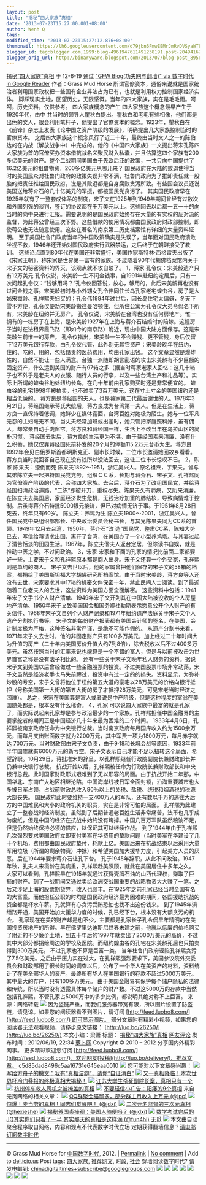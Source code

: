 ```yaml
---
layout: post
title: "揭秘“四大家族”真相"
date: '2013-07-23T15:27:00.001+08:00'
author: Wenh Q
tags:
modified_time: '2013-07-23T15:27:12.876+08:00'
thumbnail: https://lh6.googleusercontent.com/d79jbn6FmwEBMrJmRvDVSyaWTEEKRFCy76iTYxwPcxePfw2uIARc6uqItwOyIcnHaXkFxZ5uocrwWokXqRtBw7uU-PAxFeADx6wBQtN-J3vC5WzToQw=s72-c
blogger_id: tag:blogger.com,1999:blog-4961947611491238191.post-2049416242747409038
blogger_orig_url: http://binaryware.blogspot.com/2013/07/blog-post_8956.html
---
```

[
揭秘“四大家族”真相](http://feedproxy.google.com/~r/chinagfwblog/~3/dKsA59OlNTU/)
于 12-6-19 通过 ["GFW Blog(功夫网与翻墙)" via 数字时代 in Google
Reader](http://feeds2.feedburner.com/chinagfwblog) 作者：Grass Mud Horse
所谓官僚资本，通俗来说就是国家统治者利用国家政权把一些国有企业非法占为已有，也就是利用权力控制国家经济实体。
脚踩现实土地，回望历史，无限感慨。当年的四大家族，实在是毛毛雨。呵呵，历史资料，仅供参考。
四大家族概念的产生
四大家族这个概念最早产生于1920年代，由中
共当时的领导人瞿秋白提出。瞿秋白和老毛有些相像，他们都是出色的文人，很会利用笔杆子，他提出了官僚资本的概念。1923年，瞿秋白在《前锋》杂志上发表《论中国之资产阶级的发展》，明确提出几大家族控制当时的官僚资本。
之后四大家族这个概念风行了近二十年，最终由当时文人之一的陈伯达的在内战（解放战争中）中完成的。他的《中国四大家族》一文提出蒋宋孔陈四大家族为首的官僚买办资本借抗战名义聚民财入私囊，并且估算这四个家族有200多亿美元的财产。整个二战期间美国由于先欧后亚的政策，一共只向中国提供了16.2亿美元的租借物资，200多亿美元从哪儿来？
国民政府在大陆的败退使得当时的美国民众对杜鲁门政府的政策失误非常不满，杜鲁门政府为了推卸责任就一股脑的把责任推给国民政府，说是其败退都是自身腐败贪污所致。有些国会议员还说美国送给蒋介石的几十亿美元的军援，都被国民党贪污了。
其实国民政府早在1925年就有了一整套成体系的制度，宋子文在1925年到1949年期间曾经有过数次和外国列强的谈判，签订的协议都在千万美元以上。这些回去以后都一五一十的向当时的向中央进行汇报。需要说明的是国民政府始终存在大量的有实权的反对派的监督，为此蒋公曾经三次下野。这些借款的使用情况都由国民政府财政部控制，即使蒋公也无法随意使用。这些在著名的南京第二历史档案馆有详细的大量资料证明。
至于美国杜鲁门政府当年的中国政策确实是失误了，当年面对国民政府溃败坐视不救，1946年还开始对国民政府实行武器禁运，之后终于在朝鲜接受了教训。
这些论点直到80年代在美国还非常盛行，美国作家斯特林·西格雷夫出版了《宋家王朝》，称宋家是世界第一富有的家族。不过随着90年代胡佛档案馆内关于宋子文的秘密资料的界灭，该观点就不攻自破了。
1，蒋家
孔令仪：宋美龄遗产只有12万美元
孔令仪说，宋美龄一生不问金钱事，自1991年赴纽约定居后，只有一次问起孔令仪：“钱够用吗？”孔令仪回答说，放心，够用的，此后宋美龄再也没有过问金钱之事。宋美龄初时与小外甥女孔令伟同住长岛孔家老宅蝗虫谷，房子是大姊宋霭龄、孔祥熙夫妇买的；孔令伟1994年过世后，因长岛住宅太偏僻，冬天下雪不方便，孔令仪便劝宋美龄搬往曼哈顿住，但所住公寓为孔令仪大弟令侃名下所有，宋美龄在纽约并无房产。
孔令仪说，宋美龄在台湾也没有任何房地产。惟一拥有的一栋房子在上海，是宋美龄1927年在上海与蒋介石结婚时的陪嫁。这幢房子当时在法租界霞飞路（即如今的南京路）附近，现由中国大陆方面保存。这是宋美龄生前惟一的房产。
孔令仪指出，宋美龄一生不会赚钱、更不管钱，身后仅留下12万美元银行存款，由孔令仪代管，此外别无其它资产；宋美龄晚年在纽约，住的、吃的、用的，包括昂贵的医药费用，均由孔家出钱。
这个文章显然是爆炸性的，自然不能让一些人满意。台独一派随即胡言乱语的攻击宋美龄有不少巨额的固定资产，什么运到美国的财产有97箱之多（据当时蒋家老家人回忆：这几十箱子也不外乎是老夫人的衣服、随行人员的行李，以及一些台湾土产和礼品等）。实际上所谓的蝗虫谷地处纽约长岛，在几十年前由孔家购买时还是非常便宜的。
蝗虫谷的孔宅1998年被拍卖，也不过卖了3百万美元，这在寸土寸金的美国纽约还是相当低廉的。
蒋方良是蒋经国的夫人，也是蒋家第二代最后谢世的人。1978年3月21日，蒋经国继承蒋氏大统后，蒋方良成为台湾第一夫人。但是在生活上，蒋方良一直保持着低调，她鲜少在媒体露面，台湾百姓对她极为陌生。她与一位平凡无怨的主妇毫无不同，当丈夫经常加班或出差时，她只管把家庭照料好，虽有佣人，却常亲自动手洗窗帘。蒋方良和蒋经国一样，生活上不改当年在乌拉山区的简朴习惯。
蒋经国去世后，蒋方良的生活更为不堪。由于蒋经国素来清廉，没有什么积蓄，她仅仅靠蒋经国死前补发的20个月的俸额115.2万元台币为生。蒋方良1992年会见白俄罗斯首都明斯克正、副市长时候，二位市长邀请她回故乡看看。蒋方良当时就回答自己现在没有钱所以没法回去，这让二位市长惊叹不已。
2，陈家
陈果夫：潦倒而死
陈果夫1892～1951，浙江吴兴人。原名祖焘，字果夫。曾与其弟陈立夫一起把持国民党党务，组织ＣＣ系，长期与蒋介石、宋子文、孔祥熙同为官僚资产阶级的代表，合称四大家族。去台后，蒋介石为了改组国民党，并给蒋经国扫清政治道路，“二陈”即被开刀，重权尽失。陈果夫久有肺病，又历来清廉，在陈立夫去美国后，家庭经济发生危机，无钱治疗加重的肺结核，导致病情难于控制。后虽得蒋介石特批5000银元接济，但已对病情无济于事。于1951年8月28日死去，终年只有60岁。
陈立夫：养鸡为生
陈立夫1900～2001，浙江吴兴人。曾任国民党中央组织部部长、中央政治委员会秘书长，与其兄陈果夫同为CC系的首领。1949年12月去台湾，1950年，蒋介石“改
造”国民党，整肃CC系，陈知大势已去，写信给蒋请求出国，离开了台湾，在美国办了一个小型养鸡场。与其妻过起了清苦恬淡的田园生活。1967年，陈立夫偕夫人返台定居，但除读书自娱，就是推动中医之学，不过问政治。
3，宋家
宋家和下面的孔家的情况比前面二家都要好一些，主要宋子文和孔祥熙原本都是商人出身。宋子文还算一个外交家，孔祥熙则是单纯的商人。
宋子文去世以后，他的家属曾把他们保存的宋子文的58箱的档案，都捐给了美国斯坦福大学胡佛研究所档案馆。由于当时宋美龄，蒋方良等人还没有去世，宋家要求其中17箱的机密文件保密十年，禁止民间人士阅读。到了最近随着二位老夫人的去世，这些资料为美国方面全面解密。
这些资料中包括：1941年宋子文手书个人财产清单、1949年宋子文开列其在中国大陆被没收的个人房屋地产清单、1950年宋子文致美国国会和国务卿杜勒斯表示愿意公开个人财产的有关信件、1968年宋子文自列个人财产记录和1971年纽约遗产法庭关于宋子文个人遗产分割执行书等。
宋子文的每份财产报表都有美国会计师的签名，在美国，会计制度极为严格，这种签名非常严谨，是绝不可能作假的。
从遗产分割书来看，1971年宋子文去世时，他的非固定财产只有100多万美元，加上经过二十年时间大为升值的房产（二十年内美国房价升值大约7到8倍），除去税收以后不过400多万美元。虽然按照当时的汇率来说也能算是一个不错的富人，但是与以前被攻击为世界首富之称是没有法子相比的。
还有一些关于宋子文晚年私人财务的资料。据说宋子文到美国以后曾经做过一些金融股票的投资。不过美国股票市场非常动荡，宋子文虽然是经济老手也马失前蹄过，投资中有过一定的的损失。资料显示，为弥补炒股的亏空，宋子文曾将他位于纽约第五大道的豪宅以28万美元的价格向银行抵押（号称美国第一大街的第五大街的房子才抵押28万美元，可见宋老当时经济之困难）。
总之，宋家在美国算是富人或者说是中产阶级，但是这种程度的富翁在美国随处都是，根本没有什么稀奇。
4，孔家
可以说四大家族中最富的就是孔家了，而实际说起来孔家却是参与政治最少的一个家族。孔祥熙担任中国金融界的主要掌舵者的期间正是中国经济几十年来最为困难的二个时间。
1933年4月6日，孔祥熙被南京政府任命为中央银行总裁。当时南京政府每月国库收入约为1500余万元，而每月支出账面数字就为2200万元，其中军费一项为1800万元，每月赤字就达
700万元。当时财政部由宋子文负责，由于9·18和长城会战等原因，1933年前半年国库就有6000万元的新亏空。宋子文表示自己才能不足以扭转这个局面，希望辞职。10月29日，蒋批准宋的辞呈，以孔祥熙继任行政院副院长兼财政部长并仍兼中央银行总裁。
抗战开始以后，孔祥熙被任命为行政院长兼财政部长和中央银行总裁。此时国家财政形式艰难到了无以形容的局面。由于抗战开始二年那，中国华北、东南广大地区相继沦陷，中国海岸线被日军全面封锁，沿海重要城市也大多被日军占领，占战前财政总收入90％以上的关税、盐税、统税和烟酒税的税源大部丧失。
国民政府此时要维持一支400万人的军队，还有数以千万的逃往大后方的中国难民和大小的政府机关的职员，实在是非常可怕的局面。
孔祥熙为此建立了一整套战时经济制度，虽然到了后期普通老百姓生活非常痛苦，法币也几乎成为废纸，但是中国的经济在抗战中始终没有垮掉。中国几百万军队虽然粮饷不足，但是仍然始终保持必须的供应，以保证其可以继续作战。
到了1944年由于孔祥熙几次强烈要求美国政府立即支付美军在华费用的垫款问题（当时美军在华建设了几十个机场，费用都由国民政府垫付，耗款上亿。美国后来在抗战结束以后采用大量军用垃圾（所谓的剩余物资）冲抵）和希望美国加大援华力度，引起美方人员的厌恶。后在1944年要求蒋介石让孔下台。
孔于1945年辞职，从此不问政治。1947年秋，孔夫人宋霭龄在美病重，孔祥熙赴美照顾，就此在美国居住十多年之久。
大家可以看到，孔祥熙早在1915年就通过获得壳牌石油的山西代理权，赚取了巨额的财产。到了一战期间又通过卖给欧洲交战国重要的战略物资大大赚了一笔。之后又涉足上海的股票期货界，收入也颇丰。在1925年之前孔家已经当时全国有名的大富豪。而他担任公职的时均是国民政府经济最为困难的期间，各国援助抗战的资金都是杯水车薪。孔就算有心贪污受贿恐怕也找不出这份钱来。
到了1945年滇缅路开通，美国开始加大援华力度的时候，孔已经下台，根本没有大额贪污的机会。
孔家现在在美的财产却是也不少，主要都是孔家长子孔令侃早年精明的在美国投资房地产的所得。早在佛罗里达迪斯尼世界未建之前，他就以低廉的价格购买了附近的不少廉价土地，到五十年后的1997年就卖出了2000万美元的高价，不过其中大部分都捐给周边的学校及医院。而纽约蝗虫谷的孔宅在宋美龄死后也只拍卖得到300万美元。
不过孔家也不算是巨富一类。
当年杜鲁门政府诬陷孔祥熙贪污了7.5亿美元。之后由于压力实在过大，在孔祥熙强烈要求下，美国参议院外交委员会和财政部用了很长时间的调查以后，公布了一个华人在美资产的材料，资料统计了在美全部华人的资产。最终所有华人在美国银行的存款不超过5000万美元。其中最大的存户，只有100多万美元。
由于美国金融界有保护每个储户隐私的法律和传统，所以当时没有透露具体每个储户的财产数。不过这5000万的存款中当然包括孔祥熙，不管孔家占5000万中的多少比例，都说明其绝对称不上巨富。
来源：网络转载
![](https://lh6.googleusercontent.com/d79jbn6FmwEBMrJmRvDVSyaWTEEKRFCy76iTYxwPcxePfw2uIARc6uqItwOyIcnHaXkFxZ5uocrwWokXqRtBw7uU-PAxFeADx6wBQtN-J3vC5WzToQw)
因为盗链严重，而我们服务器带宽有限，所以图片设置了防盗链，请见谅。如果您的阅读器看不到图片，请订阅
[http://feed.luobo8.com/](http://feed.luobo8.com/) 即可显示图片。
部分文章附有精彩小视频，如果您的阅读器无法观看视频，请移步原文链接： [http://luo.bo/26250/](http://luo.bo/26250/)
本文小编：梁萧 标题：
[揭秘“四大家族”真相](http://luo.bo/26250/) [网友评论](http://luo.bo/26250/#comments) 发布时间：2012/06/19,
22:34
[萝卜网](http://luo.bo/) Copyright © 2010 – 2012 分享国内外精彩网事。
更多精彩欢迎您订阅
[http://feed.luobo8.com/](http://feed.luobo8.com/)，欢迎网友[投稿](http://luo.bo/delivery/)、推荐文章。
c5d85dad8496c5aa16731e645eaa0010
![](https://lh4.googleusercontent.com/Hs1o0m8Y68jfvASBJhVZbd2KDVsQyZivSV1iet-Z64fUXi2ag5wXls0zy4SDd2ALEjp-E4SrpXUNty7SmNTlEq9k5RyjFNTfnPXT_tLsuYRAg9C11LY)
[](https://www.blogger.com/blogger.g?blogID=4961947611491238191#)[](https://www.blogger.com/blogger.g?blogID=4961947611491238191#)
您可能对以下文章感兴趣：
![](https://lh5.googleusercontent.com/rC7wImMn4lYRw5hE6INW-rb2qMTPuOs8GAvahDgsDBW3vBo9yDFhDdiOmZTpXX4Lz1T1UkAWv_pos3pBcMAmhqRPJmx8VSWTdB905pc-YhDLmsjuYGg)
[写给方舟子的檄文：我有“真相洁癖”，请你“自证清白”](http://app.wumii.com/ext/redirect?url=http://luo.bo/26041/&from=http://luo.bo/26250/)
![](https://lh3.googleusercontent.com/NVau4v5nEsVGUDPV9g4MAAmbaNhaTOCBn0yTVFnMxwwTW5TW0tBKcSLtONIsvS0iDrDYBJ7ZZ3g2J3vbqfM5Jem_pryxczkdiChXGyS7D72rfr745LA)
[又一真相降临！本次世界杯冷门叠报的终极真相大揭秘！](http://app.wumii.com/ext/redirect?url=http://luo.bo/678/&from=http://luo.bo/26250/)
![](https://lh5.googleusercontent.com/26X22JCbC6gjCjHjO24oZWnS4F42X69fLjyOHL4t7TN3o_MdTXHgg0sAeDxs9VAbVwyygK6aERY0u2HPb514yD6dKcwxTVOEXFlkkwowyaCwv2_No4w)
[江苏大学生杀死副院长案，真相只有一个](http://app.wumii.com/ext/redirect?url=http://luo.bo/25568/&from=http://luo.bo/26250/)
![](https://lh5.googleusercontent.com/IpjFP4-rmbhxwTOIR8QfpRuX51hbwEoeJ5Il5Q2uKXEHGaBPHk8CmWg4_u0AuHdVbKS9bafcU9mfUKRiXHjNT0PMk6xXgQKIu05sZ9gAWWnacQicfBE)
[杭州停车救人司机之被掩盖的真相](http://app.wumii.com/ext/redirect?url=http://luo.bo/25665/&from=http://luo.bo/26250/)
![](https://lh5.googleusercontent.com/4lQqZZKIndr1-mifDW7UfFGS5Cfg5jT5m9c-Gke_XqdsxXZEm4ROTcms2r_R1CgFVtwNjy_U30L_r4em_iIzjP2cdixKMV3wORPVlkbbe1fYSgKos3k)
[不要轻信小广告：阳痿的9个真相](http://app.wumii.com/ext/redirect?url=http://luo.bo/24547/&from=http://luo.bo/26250/)
[](http://app.wumii.com/ext/redirect?url=http://luo.bo/24547/&from=http://luo.bo/26250/)
来自无觅网络的相关文章：
![](https://lh4.googleusercontent.com/YasV-4pdAurjj_ncYx5Mf9I34QeyNsc1WAMfSBgy7gtUiy20QphEB6SfmR_PEzimXrHsJEWZS7DBRhw9E-4p6EZ5-cR8fE4YJCt8uAaQK_m3f7JJaNM)
[QQ群聚会猫腻多，部分群主月收入上万元
(@ipc)](http://app.wumii.com/ext/redirect?url=http://www.ipc.me/qq-group-party.html&from=http://luo.bo/26250/)
![](https://lh5.googleusercontent.com/HegfOuoVWUM8wg9TLA7N-iOXqo1B3Y5uE8DGatjsjEfimLmZdlewYCGnhNzo6uJVXKqqn06DCSF1JP3k_sHlXcwbSqMqIJrXvkedfVcv6gslBMkEdnM)
[惊爆！麦当劳的真相！同志们觉醒吧！
(@jdxi)](http://app.wumii.com/ext/redirect?url=http://jdxi.net/post/maidanglao-zhenxiang/&from=http://luo.bo/26250/)
![](https://lh3.googleusercontent.com/gvB4rqIxCxKG-XF_H5BTU-5zmncDrmtXe91Nt4vWjc2L_vQMYFNoIhuh_k9m13e-QNr1-yPd6mhrpVDg8Qm_8EMoXUi3M9wi_qTsDcVi2k0KQPa7zT8)
[二次元名监督的三次元真相
(@hexieshe)](http://app.wumii.com/ext/redirect?url=http://www.hexieshe.com/626550/&from=http://luo.bo/26250/)
![](https://lh6.googleusercontent.com/IdnCINzDZi2yQf2VMJcaZyJFaN3-S973xULewkVz1v6MbyADHGz-uZzLPef5Nf2CtZT8fXdST62Tk3pyQ1I5YcujRB3UkYrEn09ocBOhOaIFgbB06-w)
[揭秘外国贞操观：美国人随便吗？
(@jdxi)](http://app.wumii.com/ext/redirect?url=http://jdxi.net/post/zhen-cao.html&from=http://luo.bo/26250/)
![](https://lh3.googleusercontent.com/f8oPDFh2rbeMwJi3IxebgDN4eCv8WKbQq_znVwI8OXjysAEFWvASGGVpLJSVHFBxREimfL_c4kR1koDxWu6CQhrmVbYMsuVkKTWNiqEQ1iyeTzwX4WY)
[数学考试完后的JQ其实你们只看了一半 其实那天的真相是这样滴
(@fun4hi)](http://app.wumii.com/ext/redirect?url=http://fun4hi.com/7326&from=http://luo.bo/26250/)
[无觅](http://www.wumii.com/widget/relatedItems)
[](http://www.wumii.com/widget/relatedItems)
[](http://www.wumii.com/widget/relatedItems)
[](http://www.wumii.com/widget/relatedItems)
[](http://www.wumii.com/widget/relatedItems)
![](https://lh4.googleusercontent.com/o8NFN4oKSm_V0wJZl_w57fdQYfWDxyTbz4XZafzkJ9Doalfe1FguWaZhiAkQ8YXiAk2Qb32bgsQ5apLDPkg-6WJ_ENpxAXDYuOUvWhcjQwLxdGLnNJ4)
本文由自动聚合程序取自网络，内容和观点不代表数字时代立场
定期获得翻墙信息？[请电邮订阅数字时代](http://eepurl.com/mstlf)
[](http://eepurl.com/mstlf)
[](http://eepurl.com/mstlf)
[](http://eepurl.com/mstlf)

* * * * *

© Grass Mud Horse for [中国数字时代](https://caonima.info/chinese),
2012. |
[Permalink](https://caonima.info/chinese/2012/06/%e6%8f%ad%e7%a7%98%e5%9b%9b%e5%a4%a7%e5%ae%b6%e6%97%8f%e7%9c%9f%e7%9b%b8/) |
[No
comment](https://caonima.info/chinese/2012/06/%e6%8f%ad%e7%a7%98%e5%9b%9b%e5%a4%a7%e5%ae%b6%e6%97%8f%e7%9c%9f%e7%9b%b8/#comments) |
Add to
[del.icio.us](http://del.icio.us/post?url=https://caonima.info/chinese/2012/06/%E6%8F%AD%E7%A7%98%E5%9B%9B%E5%A4%A7%E5%AE%B6%E6%97%8F%E7%9C%9F%E7%9B%B8/&title=%E6%8F%AD%E7%A7%98%E2%80%9C%E5%9B%9B%E5%A4%A7%E5%AE%B6%E6%97%8F%E2%80%9D%E7%9C%9F%E7%9B%B8)
Post tags:
[四大家族](https://caonima.info/chinese/tag/%e5%9b%9b%e5%a4%a7%e5%ae%b6%e6%97%8f/?category=10466),
[推荐网文](https://caonima.info/chinese/tag/%e6%8e%a8%e8%8d%90%e7%bd%91%e6%96%87/?category=10466),
[时政](https://caonima.info/chinese/tag/%e6%97%b6%e6%94%bf/?category=10466),
[社会](https://caonima.info/chinese/tag/%e7%a4%be%e4%bc%9a/?category=10466)
穿墙阅读数字时代? 请发电邮到:
[chinadigitaltimes+subscribe@googlegroups.com](mailto:chinadigitaltimes%2Bsubscribe@googlegroups.com)
[](mailto:chinadigitaltimes%2Bsubscribe@googlegroups.com)
[](mailto:chinadigitaltimes%2Bsubscribe@googlegroups.com)
![](https://lh4.googleusercontent.com/I-0HgOkwsoeQvd2mB6P4JPXY-sseRjlSpBOaoQRCy5vWR837rOBojCBaZ0iPjSpKSx8mM02U8VSlJEzl_av0wfcf1mMlsc1F59_QUMeTsjOUtiQfIZw) ![](https://lh6.googleusercontent.com/sjsfR_JjNAzMuQI5wcfO3SK09nGv95UsEQnt4Hfji5b8Q_TZ6AeFKmfk71Ny1mxytGK8GuwjRuv1fJct7xRW9gjm_VTPzApgpha3P4pDYdk7xxdwc8Y) ![](https://lh5.googleusercontent.com/urDgbczbYSbcxBn1FYoycFVwcxtdrgAkFjQtMAxAhTQLjx5YRVs9E5gCkRjeDAWk-0HEuGOVIvkaQKChlxuF4b41nVr7iayAAdN2ACSBPR3QS6z66ic) ![](https://lh6.googleusercontent.com/0q_x2A3mVAIgkd51-tKDDvHBS6jSk8EVmAcfvaaXEm3HQsXDgXPmvHG80kh2RpXS6FQxBDv9-Ls6CJ5CqydNeIeHB4S2HcBVME4cxv7-v7R4Qw6lPCw) ![](https://lh6.googleusercontent.com/dLBUBlhvxMM2-Pj4DwE1B8ITXyto0WCfSmNYdzUPovXXzkynsswA7RqG8Oh8xOUXjxt1qvJ680lgJQJ9Een4A2j1O14-BxMC_K98y8_Gjusp5WwDUHk) ![](https://lh3.googleusercontent.com/_1DOM_loJYYlce2YCCCI_WfUZU9946XqRSR60gdqKQMIWxjXPAr8sSGsglTGcDp_zU7TUTLLx_yfw3A_uDLzezDgu-C7QzB15WZKxHAB-JLmR9EI3Lo) ![](https://lh6.googleusercontent.com/QjOP_El8BmfS1Gjx7gaWaxDGq2F-cFiNa4tJRx-wUvuMZFwaCjEdm4IY4qC-YBxQVVidnPfYliyNmaNXejXILn4T2E0bUjUD7C0KH0tesXgeZqL6L44) ![](https://lh5.googleusercontent.com/IYWFZnz5t4EMPYf179JMbmiXk1I36Hmy2AVp7bvdQxQYT3POsgKi_h8N6r12PRfh-MyZ-ZGVvBVJxHKVj4dihwCY6-V-BMrkQDx6ib83wsDyY3FyE-E)
